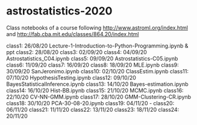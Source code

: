# astrostatistics-2020

Class notebooks of a course following http://www.astroml.org/index.html and http://fab.cba.mit.edu/classes/864.20/index.html

class1: 26/08/20 Lecture-1-Introduction-to-Python-Programming.ipynb & ppt
class2: 28/08/20 
class3: 02/09/20
class4: 04/09/20 Astrostatistics_C04.ipynb
class5: 09/09/20 Astrostatistics-C05.ipynb
class6: 11/09/20 
class7: 16/09/20 
class8: 18/09/20 MLE.ipynb
class9: 30/09/20 SanJeronimo.ipynb
class10: 02/10/20 ClassEstim.ipynb
class11: 07/10/20 HypothesisTesting.ipynb
class12: 09/10/20 BayesStatisticalInference.ipynb
class13: 14/10/20 Bayes-estimation.ipynb
class14: 16/10/20 Hist-BB.ipynb
class15: 21/10/20 MCMC.ipynb
class16: 22/10/20 CV-NN-GMM.ipynb
class17: 28/10/20 GMM-Clustering-CR.ipynb
class18: 30/10/20 PCA-30-08-20.ipynb
class19: 04/11/20 -
class20: 06/11/20
class21: 11/11/20
class22: 13/11/20
class23: 18/11/20
class24: 20/11/20
